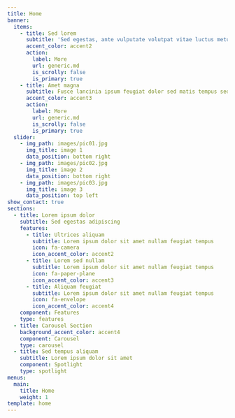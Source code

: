 ```yaml
---
title: Home
banner:
  items:
    - title: Sed lorem
      subtitle: 'Sed egestas, ante vulputate volutpat vitae luctus metus libero aliquam'
      accent_color: accent2
      action:
        label: More
        url: generic.md
        is_scrolly: false
        is_primary: true
    - title: Amet magna
      subtitle: Fusce lancinia ipsum feugiat dolor sed matis tempus sed nullam
      accent_color: accent3
      action:
        label: More
        url: generic.md
        is_scrolly: false
        is_primary: true
  slider:
    - img_path: images/pic01.jpg
      img_title: image 1
      data_position: bottom right
    - img_path: images/pic02.jpg
      img_title: image 2
      data_position: bottom right
    - img_path: images/pic03.jpg
      img_title: image 3
      data_position: top left
show_contact: true
sections:
  - title: Lorem ipsum dolor
    subtitle: Sed egestas adipiscing
    features:
      - title: Ultrices aliquam
        subtitle: Lorem ipsum dolor sit amet nullam feugiat tempus
        icon: fa-camera
        icon_accent_color: accent2
      - title: Lorem sed nullam
        subtitle: Lorem ipsum dolor sit amet nullam feugiat tempus
        icon: fa-paper-plane
        icon_accent_color: accent3
      - title: Aliquam feugiat
        subtitle: Lorem ipsum dolor sit amet nullam feugiat tempus
        icon: fa-envelope
        icon_accent_color: accent4
    component: Features
    type: features
  - title: Carousel Section
    background_accent_color: accent4
    component: Carousel
    type: carousel
  - title: Sed tempus aliquam
    subtitle: Lorem ipsum dolor sit amet
    component: Spotlight
    type: spotlight
menus:
  main:
    title: Home
    weight: 1
template: home
---
```

